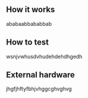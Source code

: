 <!---

This file is used to generate your project datasheet. Please fill in the information below and delete any unused
sections.

You can also include images in this folder and reference them in the markdown. Each image must be less than
512 kb in size, and the combined size of all images must be less than 1 MB.
-->

## How it works

ababaabbababbab

## How to test

wsnjvwhusdvhudehdehdhgedh

## External hardware

jhgfjhftyfbhjvhggcghvghvg
